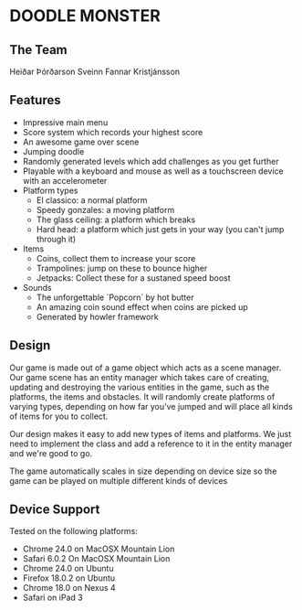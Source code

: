 DOODLE MONSTER
==============

The Team
--------
  Heiðar Þórðarson
  Sveinn Fannar Kristjánsson

Features
--------
* Impressive main menu
* Score system which records your highest score
* An awesome game over scene
* Jumping doodle
* Randomly generated levels which add challenges as you get further
* Playable with a keyboard and mouse as well as a touchscreen device with an accelerometer
* Platform types
    * El classico: a normal platform
    * Speedy gonzales: a moving platform
    * The glass ceiling: a platform which breaks
    * Hard head: a platform which just gets in your way (you can't jump through it)
* Items
    * Coins, collect them to increase your score
    * Trampolines: jump on these to bounce higher
    * Jetpacks: Collect these for a sustaned speed boost
* Sounds
    * The unforgettable ´Popcorn´ by hot butter
    * An amazing coin sound effect when coins are picked up
    * Generated by howler framework

Design
------
Our game is made out of a game object which acts as a scene manager.
Our game scene has an entity manager which takes care of creating, updating and destroying the various entities in the game, such as
the platforms, the items and obstacles. It will randomly create platforms of varying types, depending on how far you've jumped and
will place all kinds of items for you to collect.

Our design makes it easy to add new types of items and platforms. We just need to implement the class and add a reference to it in the
entity manager and we're good to go.

The game automatically scales in size depending on device size so the game can be played on multiple different kinds of devices

Device Support
--------------
Tested on the following platforms:

* Chrome 24.0 on MacOSX Mountain Lion
* Safari 6.0.2 On MacOSX Mountain Lion
* Chrome 24.0 on Ubuntu
* Firefox 18.0.2 on Ubuntu
* Chrome 18.0 on Nexus 4
* Safari on iPad 3
